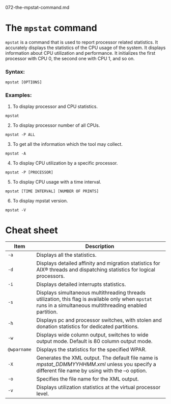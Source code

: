072-the-mpstat-command.md
# The `mpstat` command

`mpstat` is a command that is used to report processor related statistics. It accurately displays the statistics of the CPU usage of the system. It displays information about CPU utilization and performance. It initializes the first processor with CPU 0, the second one with CPU 1, and so on.

### Syntax:

```[linux]
mpstat [OPTIONS]
```

### Examples:

1. To display processor and CPU statistics.

```[linux]
mpstat
```

2. To display processor number of all CPUs.

```[linux]
mpstat -P ALL
```

3. To get all the information which the tool may collect.

```[linux]
mpstat -A
```

4. To display CPU utilization by a specific processor.

```[linux]
mpstat -P [PROCESSOR]
```

5. To display CPU usage with a time interval.

```[linux]
mpstat [TIME INTERVAL] [NUMBER OF PRINTS]
```

6. To display mpstat version.

```[linux]
mpstat -V 
```

# Cheat sheet

| Item | Description |
| --- | --- |
| `-a` | Displays all the statistics. |
| `-d` | Displays detailed affinity and migration statistics for AIX® threads and dispatching statistics for logical processors.  |
| `-i` | Displays detailed interrupts statistics. |
| `-s` | Displays simultaneous multithreading threads utilization, this flag is available only when `mpstat` runs in a simultaneous multithreading enabled partition.|
| `-h` | Displays pc and processor switches, with stolen and donation statistics for dedicated partitions. |
| `-w` | Displays wide column output, switches to wide output mode. Default is 80 column output mode. |
| `@wparname` | Displays the statistics for the specified WPAR. |
| `-X` | Generates the XML output. The default file name is *mpstat_DDMMYYHHMM.xml* unless you specify a different file name by using with the –o option. |
| `-o` | Specifies the file name for the XML output. |
| `-v` | Displays utilization statistics at the virtual processor level. |
